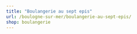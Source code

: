 ```yaml
---
title: "Boulangerie au sept epis"
url: /boulogne-sur-mer/boulangerie-au-sept-epis/
shop: boulangerie
---
```

